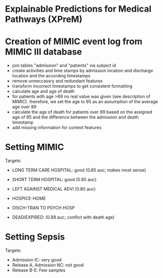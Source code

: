 # Explainable Predictions for Medical Pathways (XPreM)


# Creation of MIMIC event log from MIMIC III database
- join tables "admission" and "patients" via subject id
- create activities and time stamps by admission location and discharge location and the according timestamps
- remove unneccassry and redundant features
- transform incorrect timestamps to get consistent formatting
- calculate age and age of death
- for patients with age >89 no real value was given (see description of MIMIC). therefore, we set the age to 95 as an assumption of the average age over 89
- calculate the age of death for patients over 89 based on the assigned age of 95 and the difference between the admission and death timestamp
- add missing information for context features

# Setting MIMIC
Targets:
-  LONG TERM CARE HOSPITAL: good (0.85 auc; makes most sense)
-  SHORT TERM HOSPITAL: good (0.85 auc)
-  LEFT AGAINST MEDICAL ADVI (0.80 auc)

-  HOSPICE-HOME
-  DISCH-TRAN TO PSYCH HOSP 
-  DEAD/EXPIRED: (0.88 auc; conflict with death age)

# Setting Sepsis
Targets:
-  Admission IC: very good
-  Release A, Admission NC: not good
-  Release B-E: Few samples




